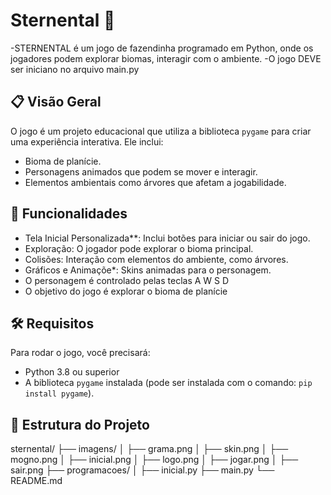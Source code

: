 # Sternental 🌟

-STERNENTAL é um jogo de fazendinha programado em Python, onde os jogadores podem explorar biomas, interagir com o ambiente.
-O jogo DEVE ser iniciano no arquivo main.py

## 📋 Visão Geral

O jogo é um projeto educacional que utiliza a biblioteca `pygame` para criar uma experiência interativa. Ele inclui:
- Bioma de planície.
- Personagens animados que podem se mover e interagir.
- Elementos ambientais como árvores que afetam a jogabilidade.

## 🚀 Funcionalidades

- Tela Inicial Personalizada**: Inclui botões para iniciar ou sair do jogo.
- Exploração: O jogador pode explorar o bioma principal.
- Colisões: Interação com elementos do ambiente, como árvores.
- Gráficos e Animaçõe*: Skins animadas para o personagem.
- O personagem é controlado pelas teclas A W S D
- O objetivo do jogo é explorar o bioma de planície

## 🛠️ Requisitos

Para rodar o jogo, você precisará:
- Python 3.8 ou superior
- A biblioteca `pygame` instalada (pode ser instalada com o comando: `pip install pygame`).

## 📂 Estrutura do Projeto

sternental/
├── imagens/
│   ├── grama.png
│   ├── skin.png
│   ├── mogno.png
│   ├── inicial.png
│   ├── logo.png
│   ├── jogar.png
│   ├── sair.png
├── programacoes/
│   ├── inicial.py
├── main.py
└── README.md
